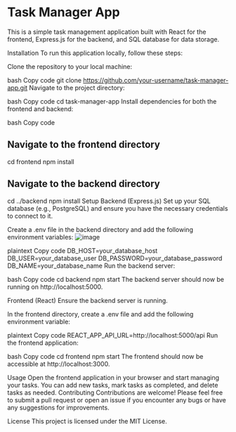 # Task Manager App
This is a simple task management application built with React for the frontend, Express.js for the backend, and SQL database for data storage.

Installation
To run this application locally, follow these steps:

Clone the repository to your local machine:

bash
Copy code
git clone https://github.com/your-username/task-manager-app.git
Navigate to the project directory:

bash
Copy code
cd task-manager-app
Install dependencies for both the frontend and backend:

bash
Copy code
## Navigate to the frontend directory
cd frontend
npm install

## Navigate to the backend directory
cd ../backend
npm install
Setup
Backend (Express.js)
Set up your SQL database (e.g., PostgreSQL) and ensure you have the necessary credentials to connect to it.

Create a .env file in the backend directory and add the following environment variables:
![image](https://github.com/DevAvishArora/Task-manager-App/assets/138298644/0d98abde-9a70-487d-ad26-09f7d1bf0767)

plaintext
Copy code
DB_HOST=your_database_host
DB_USER=your_database_user
DB_PASSWORD=your_database_password
DB_NAME=your_database_name
Run the backend server:

bash
Copy code
cd backend
npm start
The backend server should now be running on http://localhost:5000.

Frontend (React)
Ensure the backend server is running.

In the frontend directory, create a .env file and add the following environment variable:

plaintext
Copy code
REACT_APP_API_URL=http://localhost:5000/api
Run the frontend application:

bash
Copy code
cd frontend
npm start
The frontend should now be accessible at http://localhost:3000.

Usage
Open the frontend application in your browser and start managing your tasks.
You can add new tasks, mark tasks as completed, and delete tasks as needed.
Contributing
Contributions are welcome! Please feel free to submit a pull request or open an issue if you encounter any bugs or have any suggestions for improvements.

License
This project is licensed under the MIT License.
